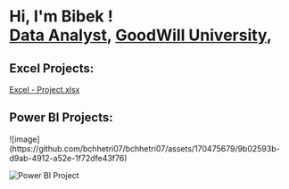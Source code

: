 <h1>Hi, I'm Bibek ! <br/>
  <a href="https://github.com/bchhetri07">Data Analyst</a>,
  <a href="https://www.linkedin.com/in/Bibek Chhetri/"> GoodWill University</a>,


  
<h2> Excel Projects:</h2>

[Excel - Project.xlsx](https://github.com/bchhetri07/bchhetri07/files/15396147/Excel.-.Project.xlsx)

<h2> Power BI Projects:</h2>
![image](https://github.com/bchhetri07/bchhetri07/assets/170475679/9b02593b-d9ab-4912-a52e-1f72dfe43f76)

![Power BI Project](https://github.com/bchhetri07/bchhetri07/assets/170475679/2a72dba8-2dbd-4fee-8a13-baef12a2bfe1)

<!---
bchhetri07/bchhetri07 is a ✨ special ✨ repository because its `README.md` (this file) appears on your GitHub profile.
You can click the Preview link to take a look at your changes.
--->

